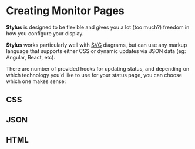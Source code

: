 # Creating Monitor Pages

**Stylus** is designed to be flexible and gives you a lot (too much?) freedom in
how you configure your display.

**Stylus** works particularly well with
[SVG](https://en.wikipedia.org/wiki/Scalable_Vector_Graphics) diagrams, but can
use any markup language that supports either CSS or dynamic updates via JSON
data (eg: Angular, React, etc).

There are number of provided hooks for updating status, and depending on which
technology you'd like to use for your status page, you can choose which one
makes sense:

## CSS

## JSON

## HTML


